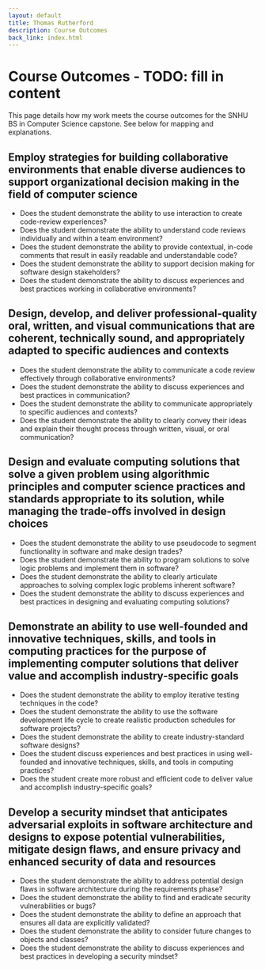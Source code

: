 ```yaml
---
layout: default
title: Thomas Rutherford
description: Course Outcomes
back_link: index.html
---
```


# Course Outcomes - TODO: fill in content

This page details how my work meets the course outcomes for the SNHU BS in Computer Science capstone. See below for mapping and explanations.

## Employ strategies for building collaborative environments that enable diverse audiences to support organizational decision making in the field of computer science
- Does the student demonstrate the ability to use interaction to create code-review experiences?
- Does the student demonstrate the ability to understand code reviews individually and within a team environment?
- Does the student demonstrate the ability to provide contextual, in-code comments that result in easily readable and understandable code?
- Does the student demonstrate the ability to support decision making for software design stakeholders?
- Does the student demonstrate the ability to discuss experiences and best practices working in collaborative environments?

## Design, develop, and deliver professional-quality oral, written, and visual communications that are coherent, technically sound, and appropriately adapted to specific audiences and contexts
- Does the student demonstrate the ability to communicate a code review effectively through collaborative environments?
- Does the student demonstrate the ability to discuss experiences and best practices in communication?
- Does the student demonstrate the ability to communicate appropriately to specific audiences and contexts?
- Does the student demonstrate the ability to clearly convey their ideas and explain their thought process through written, visual, or oral communication?

## Design and evaluate computing solutions that solve a given problem using algorithmic principles and computer science practices and standards appropriate to its solution, while managing the trade-offs involved in design choices
- Does the student demonstrate the ability to use pseudocode to segment functionality in software and make design trades?
- Does the student demonstrate the ability to program solutions to solve logic problems and implement them in software?
- Does the student demonstrate the ability to clearly articulate approaches to solving complex logic problems inherent software?
- Does the student demonstrate the ability to discuss experiences and best practices in designing and evaluating computing solutions?

## Demonstrate an ability to use well-founded and innovative techniques, skills, and tools in computing practices for the purpose of implementing computer solutions that deliver value and accomplish industry-specific goals
- Does the student demonstrate the ability to employ iterative testing techniques in the code?
- Does the student demonstrate the ability to use the software development life cycle to create realistic production schedules for software projects?
- Does the student demonstrate the ability to create industry-standard software designs?
- Does the student discuss experiences and best practices in using well-founded and innovative techniques, skills, and tools in computing practices?
- Does the student create more robust and efficient code to deliver value and accomplish industry-specific goals?

## Develop a security mindset that anticipates adversarial exploits in software architecture and designs to expose potential vulnerabilities, mitigate design flaws, and ensure privacy and enhanced security of data and resources
- Does the student demonstrate the ability to address potential design flaws in software architecture during the requirements phase?
- Does the student demonstrate the ability to find and eradicate security vulnerabilities or bugs?
- Does the student demonstrate the ability to define an approach that ensures all data are explicitly validated?
- Does the student demonstrate the ability to consider future changes to objects and classes?
- Does the student demonstrate the ability to discuss experiences and best practices in developing a security mindset?